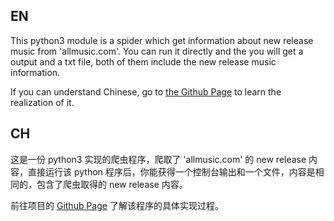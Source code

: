 ## EN

This python3 module is a spider which get information about new release music from 'allmusic.com'.
You can run it directly and the you will get a output and a txt file, both of them include
the new release music information.

If you can understand Chinese, go to [the Github Page](https://damondu.github.io/2017/08/24/Python3-Spider1/) to learn the realization of it.

## CH

这是一份 python3 实现的爬虫程序，爬取了 'allmusic.com' 的 new release 内容，直接运行该 python 程序后，你能获得一个控制台输出和一个文件，内容是相同的，包含了爬虫取得的 new release 内容。

前往项目的 [Github Page](https://damondu.github.io/2017/08/24/Python3-Spider1/) 了解该程序的具体实现过程。